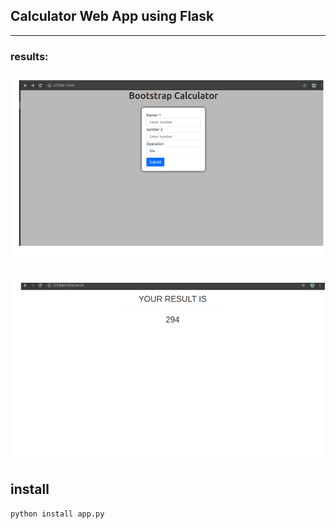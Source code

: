 ## Calculator Web App using Flask 


-----

### results:


![Screenshot](./images/img1.png)

![Screenshot](./images/img2.png)

## install

```
python install app.py
```

